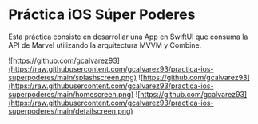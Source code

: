 # Práctica iOS Súper Poderes

Esta práctica consiste en desarrollar una App en SwiftUI que consuma la API de Marvel utilizando la arquitectura MVVM y Combine.

![https://github.com/gcalvarez93](https://raw.githubusercontent.com/gcalvarez93/practica-ios-superpoderes/main/splashscreen.png)
![https://github.com/gcalvarez93](https://raw.githubusercontent.com/gcalvarez93/practica-ios-superpoderes/main/homescreen.png)
![https://github.com/gcalvarez93](https://raw.githubusercontent.com/gcalvarez93/practica-ios-superpoderes/main/detailscreen.png)
